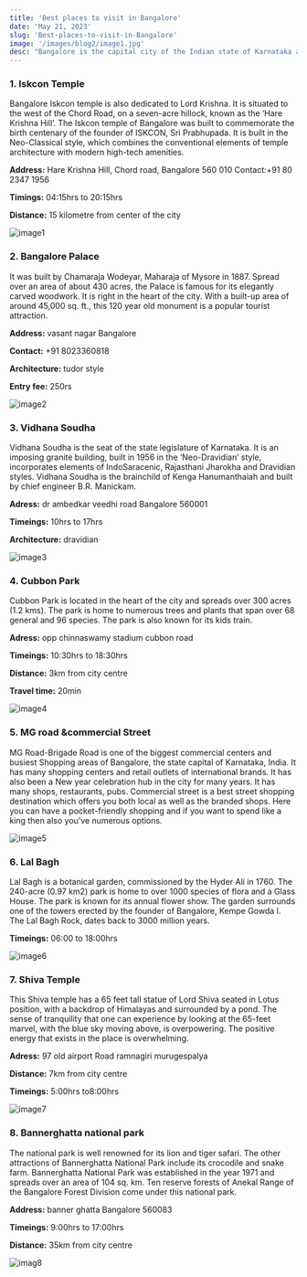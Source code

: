 ```yaml
---
title: 'Best places to visit in Bangalore'
date: 'May 21, 2023'
slug: 'Best-places-to-visit-in-Bangalore'
image: '/images/blog2/image1.jpg'
desc: "Bangalore is the capital city of the Indian state of Karnataka and is known as the 'Silicon Valley of India' due to its thriving IT industry. It's a vibrant city with a rich cultural heritage and a blend of modernity and tradition. Here are some notable places in Bangalore."
---
```




###   **1. Iskcon Temple** 
Bangalore Iskcon temple is also dedicated to Lord Krishna. It is situated to the west of the Chord Road, on a seven-acre hillock, known as the ‘Hare Krishna Hill’. The Iskcon temple of Bangalore was built to commemorate the birth centenary of the founder of ISKCON, Sri Prabhupada. It is built in the Neo-Classical style, which combines the conventional elements of temple architecture with modern high-tech amenities.  

**Address:** Hare Krishna Hill, Chord road, Bangalore 560 010  Contact:+91 80 2347 1956 

**Timings:** 04:15hrs to 20:15hrs  

**Distance:** 15 kilometre from center of the city  


![image1](/images/blog2/image1.jpg)


### **2. Bangalore Palace**
It was built by Chamaraja Wodeyar, Maharaja of Mysore in 1887. Spread over an area of about 430 acres, the Palace is famous for its elegantly carved woodwork. It is right in the heart of the city. With a built-up area of around 45,000 sq. ft., this 120 year old monument is a popular tourist attraction.  

**Address:** vasant nagar Bangalore  

**Contact:** +91 8023360818  

**Architecture:** tudor style  

**Entry fee:** 250rs  



![image2](/images/blog2/image2.jpeg)


### **3. Vidhana Soudha**
Vidhana Soudha is the seat of the state legislature of Karnataka. It is an imposing granite building, built in 1956 in the ‘Neo-Dravidian’ style, incorporates elements of IndoSaracenic, Rajasthani Jharokha and Dravidian styles. Vidhana Soudha is the brainchild of Kenga Hanumanthaiah and built by chief engineer B.R. Manickam.  

**Adress:** dr ambedkar veedhi road Bangalore 560001  

**Timeings:** 10hrs to 17hrs  

**Architecture:** dravidian  


![image3](/images/blog2/image3.jpeg)

### **4. Cubbon Park**
Cubbon Park is located in the heart of the city and spreads over 300 acres (1.2 kms). The park is home to numerous trees and plants that span over 68 general and 96 species. The park is also known for its kids train.  

**Adress:** opp chinnaswamy stadium cubbon road  

**Timeings:** 10:30hrs to 18:30hrs  

**Distance:** 3km from city centre  

**Travel time:** 20min  


![image4](/images/blog2/image4.jpeg)



### **5. MG road &commercial Street**
MG Road-Brigade Road is one of the biggest commercial centers and busiest Shopping areas of Bangalore, the state capital of Karnataka, India. It has many shopping centers and retail outlets of international brands. It has also been a New year celebration hub in the city for many years. It has many shops, restaurants, pubs. 
Commercial street is a best street shopping destination which offers you both local as well as the branded shops. Here you can have a pocket-friendly shopping and if you want to spend like a king then also you’ve numerous options.

![image5](/images/blog2/image5.jpeg)



### **6. Lal Bagh**
Lal Bagh is a botanical garden, commissioned by the Hyder Ali in 1760. The 240-acre (0.97 km2) park is home to over 1000 species of flora and a Glass House. The park is known for its annual flower show. The garden surrounds one of the towers erected by the founder of Bangalore, Kempe Gowda I. The Lal Bagh Rock, dates back to 3000 million years.  

**Timeings:** 06:00 to 18:00hrs  


![image6](/images/blog2/image6.jpeg)



### **7. Shiva Temple**
This Shiva temple has a 65 feet tall statue of Lord Shiva seated in Lotus position, with a backdrop of Himalayas and surrounded by a pond. The sense of tranquility that one can experience by looking at the 65-feet marvel, with the blue sky moving above, is overpowering. The positive energy that exists in the place is overwhelming.  

**Adress:** 97 old airport Road ramnagiri murugespalya  

**Distance:**  7km from city centre  

**Timeings:** 5:00hrs to8:00hrs  


![image7](/images/blog2/image7.jpeg)



### **8. Bannerghatta national park**
The national park is well renowned for its lion and tiger safari. The other attractions of Bannerghatta National Park include its crocodile and snake farm. Bannerghatta National Park was established in the year 1971 and spreads over an area of 104 sq. km. Ten reserve forests of Anekal Range of the Bangalore Forest Division come under this national park.  

**Address:** banner ghatta Bangalore 560083  

**Timeings:** 9:00hrs to 17:00hrs  

**Distance:** 35km from city centre  


![imag8](/images/blog2/image8.jpeg)

